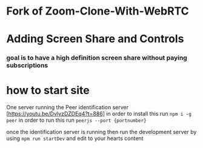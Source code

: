 # Fork of Zoom-Clone-With-WebRTC

# Adding Screen Share and Controls

### goal is to have a high definition screen share without paying subscriptions

# how to start site

One server running the Peer identification server [https://youtu.be/DvlyzDZDEq4?t=886]
in order to install this run `npm i -g peer`
in order to run this run `peerjs --port {portnumber}`

once the identification server is running then run the development server by using `npm run startDev` and edit to your hearts content
